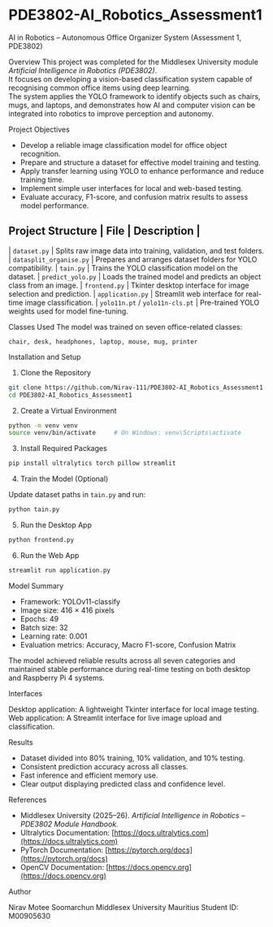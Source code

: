 # PDE3802-AI_Robotics_Assessment1
AI in Robotics – Autonomous Office Organizer System (Assessment 1, PDE3802)


Overview
This project was completed for the Middlesex University module *Artificial Intelligence in Robotics (PDE3802)*.  
It focuses on developing a vision-based classification system capable of recognising common office items using deep learning.  
The system applies the YOLO framework to identify objects such as chairs, mugs, and laptops, and demonstrates how AI and computer vision can be integrated into robotics to improve perception and autonomy.



Project Objectives
- Develop a reliable image classification model for office object recognition.  
- Prepare and structure a dataset for effective model training and testing.  
- Apply transfer learning using YOLO to enhance performance and reduce training time.  
- Implement simple user interfaces for local and web-based testing.  
- Evaluate accuracy, F1-score, and confusion matrix results to assess model performance.


Project Structure
| File                            | Description                                                        |
--------------------------------------------------------------------------------------------------------
| `dataset.py`                    | Splits raw image data into training, validation, and test folders. 
| `datasplit_organise.py`         | Prepares and arranges dataset folders for YOLO compatibility. 
| `tain.py`                       | Trains the YOLO classification model on the dataset. 
| `predict_yolo.py`               | Loads the trained model and predicts an object class from an image. 
| `frontend.py`                   | Tkinter desktop interface for image selection and prediction. 
| `application.py`                | Streamlit web interface for real-time image classification. 
| `yolo11n.pt` / `yolo11n-cls.pt` | Pre-trained YOLO weights used for model fine-tuning. 



Classes Used
The model was trained on seven office-related classes:

`chair, desk, headphones, laptop, mouse, mug, printer`



Installation and Setup

1. Clone the Repository
```bash
git clone https://github.com/Nirav-111/PDE3802-AI_Robotics_Assessment1.git
cd PDE3802-AI_Robotics_Assessment1
````

2. Create a Virtual Environment

```bash
python -m venv venv
source venv/bin/activate     # On Windows: venv\Scripts\activate
```

3. Install Required Packages

```bash
pip install ultralytics torch pillow streamlit
```

4. Train the Model (Optional)

Update dataset paths in `tain.py` and run:

```bash
python tain.py
```

5. Run the Desktop App

```bash
python frontend.py
```

6. Run the Web App

```bash
streamlit run application.py
```



Model Summary

* Framework: YOLOv11-classify
* Image size: 416 × 416 pixels
* Epochs: 49
* Batch size: 32
* Learning rate: 0.001
* Evaluation metrics: Accuracy, Macro F1-score, Confusion Matrix

The model achieved reliable results across all seven categories and maintained stable performance during real-time testing on both desktop and Raspberry Pi 4 systems.



Interfaces

Desktop application: A lightweight Tkinter interface for local image testing.
Web application:  A Streamlit interface for live image upload and classification.



Results

* Dataset divided into 80% training, 10% validation, and 10% testing.
* Consistent prediction accuracy across all classes.
* Fast inference and efficient memory use.
* Clear output displaying predicted class and confidence level.



References

* Middlesex University (2025–26). *Artificial Intelligence in Robotics – PDE3802 Module Handbook.*
* Ultralytics Documentation: [https://docs.ultralytics.com](https://docs.ultralytics.com)
* PyTorch Documentation: [https://pytorch.org/docs](https://pytorch.org/docs)
* OpenCV Documentation: [https://docs.opencv.org](https://docs.opencv.org)



Author

Nirav Motee Soomarchun
Middlesex University Mauritius
Student ID: M00905630


